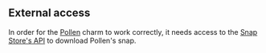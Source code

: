 ## External access

In order for the [Pollen](https://charmhub.io/pollen) charm to work correctly,
it needs access to the [Snap Store's API](https://api.snapcraft.io/) to download Pollen's snap.